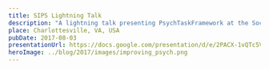 ```yaml
---
title: SIPS Lightning Talk
description: "A lightning talk presenting PsychTaskFramework at the Society for the Improvement of Psychological Science (SIPS) 2017 meeting."
place: Charlottesville, VA, USA
pubDate: 2017-08-03
presentationUrl: https://docs.google.com/presentation/d/e/2PACX-1vQTc5VajwxkJkDGhZJO5WFRWKPhYyLmj8WvSVhwXkoyx3cpXiKdv2rjDgdkf0eRun04iyLXRvWh3g-6/embed?start=false&amp;loop=true&amp;delayms=5000
heroImage: ../blog/2017/images/improving_psych.png
---
```

